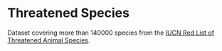 # Threatened Species

Dataset covering more than 140000 species from the [IUCN Red List of Threatened Animal Species](https://www.iucnredlist.org/).
